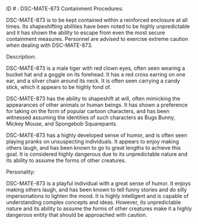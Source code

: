 ID # : DSC-MATE-873
Containment Procedures:

DSC-MATE-873 is to be kept contained within a reinforced enclosure at all times. Its shapeshifting abilities have been noted to be highly unpredictable and it has shown the ability to escape from even the most secure containment measures. Personnel are advised to exercise extreme caution when dealing with DSC-MATE-873.

Description:

DSC-MATE-873 is a male tiger with red clown eyes, often seen wearing a bucket hat and a goggle on its forehead. It has a red cross earring on one ear, and a silver chain around its neck. It is often seen carrying a candy stick, which it appears to be highly fond of.

DSC-MATE-873 has the ability to shapeshift at will, often mimicking the appearances of other animals or human beings. It has shown a preference for taking on the form of popular cartoon characters, and has been witnessed assuming the identities of such characters as Bugs Bunny, Mickey Mouse, and Spongebob Squarepants.

DSC-MATE-873 has a highly developed sense of humor, and is often seen playing pranks on unsuspecting individuals. It appears to enjoy making others laugh, and has been known to go to great lengths to achieve this goal. It is considered highly dangerous due to its unpredictable nature and its ability to assume the forms of other creatures.

Personality:

DSC-MATE-873 is a playful individual with a great sense of humor. It enjoys making others laugh, and has been known to tell funny stories and do silly impersonations to lighten the mood. It is highly intelligent and is capable of understanding complex concepts and ideas. However, its unpredictable nature and its ability to assume the forms of other creatures make it a highly dangerous entity that should be approached with caution.